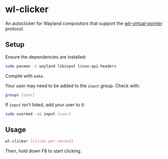 # wl-clicker

An autoclicker for Wayland compositors that support the [wlr-virtual-pointer](https://wayland.app/protocols/wlr-virtual-pointer-unstable-v1) protocol.

## Setup

Ensure the dependencies are installed:

```sh
sudo pacman -S wayland libinput linux-api-headers
```

Compile with `make`.

Your user may need to be added to the `input` group. Check with:

```sh
groups [user]
```

If `input` isn't listed, add your user to it:

```sh
sudo usermod -aG input [user]
```

## Usage

```sh
wl-clicker [clicks-per-second]
```

Then, hold down F8 to start clicking.